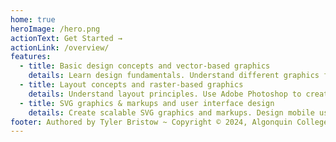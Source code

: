 ```yaml
---
home: true
heroImage: /hero.png
actionText: Get Started →
actionLink: /overview/
features:
  - title: Basic design concepts and vector-based graphics
    details: Learn design fundamentals. Understand different graphics formats. Create vector-based graphics in Adobe Illustrator.
  - title: Layout concepts and raster-based graphics
    details: Understand layout principles. Use Adobe Photoshop to create raster-based graphics and layout. Optimize graphics for mobile user interface.
  - title: SVG graphics & markups and user interface design
    details: Create scalable SVG graphics and markups. Design mobile user interface with Figma. Create interactive visual mockups with all tools learned.
footer: Authored by Tyler Bristow ~ Copyright © 2024, Algonquin College of Applied Arts and Technology
---
```

